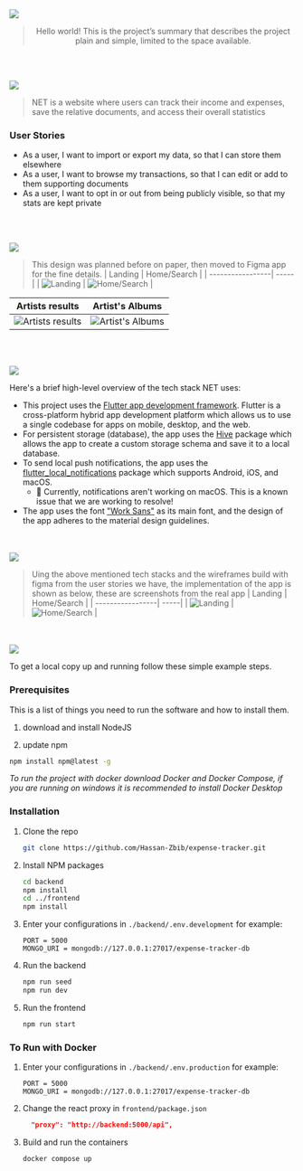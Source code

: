 <img src="./readme/title1.svg"/>

<div align="center">

> Hello world! This is the project’s summary that describes the project plain and simple, limited to the space available.

</div>

<br><br>

<img src="./readme/title2.svg"/>

> NET is a website where users can track their income and expenses, save the relative documents, and access their overall statistics

### User Stories

- As a user, I want to import or export my data, so that I can store them elsewhere
- As a user, I want to browse my transactions, so that I can edit or add to them supporting documents
- As a user, I want to opt in or out from being publicly visible, so that my stats are kept private

<br><br>

<img src="./readme/title3.svg"/>

> This design was planned before on paper, then moved to Figma app for the fine details.
> | Landing | Home/Search |
> | -----------------| -----|
> | ![Landing](https://github.com/julescript/spotifyndr/blob/master/demo/Landing_Page.jpg) | ![Home/Search](https://github.com/julescript/spotifyndr/blob/master/demo/Search_Page.jpg) |

| Artists results                                                                                | Artist's Albums                                                                               |
| ---------------------------------------------------------------------------------------------- | --------------------------------------------------------------------------------------------- |
| ![Artists results](https://github.com/julescript/spotifyndr/blob/master/demo/Artists_Page.jpg) | ![Artist's Albums](https://github.com/julescript/spotifyndr/blob/master/demo/Albums_Page.jpg) |

<br><br>

<img src="./readme/title4.svg"/>

Here's a brief high-level overview of the tech stack NET uses:

- This project uses the [Flutter app development framework](https://flutter.dev/). Flutter is a cross-platform hybrid app development platform which allows us to use a single codebase for apps on mobile, desktop, and the web.
- For persistent storage (database), the app uses the [Hive](https://hivedb.dev/) package which allows the app to create a custom storage schema and save it to a local database.
- To send local push notifications, the app uses the [flutter_local_notifications](https://pub.dev/packages/flutter_local_notifications) package which supports Android, iOS, and macOS.
  - 🚨 Currently, notifications aren't working on macOS. This is a known issue that we are working to resolve!
- The app uses the font ["Work Sans"](https://fonts.google.com/specimen/Work+Sans) as its main font, and the design of the app adheres to the material design guidelines.

<br><br>
<img src="./readme/title5.svg"/>

> Uing the above mentioned tech stacks and the wireframes build with figma from the user stories we have, the implementation of the app is shown as below, these are screenshots from the real app
> | Landing | Home/Search |
> | -----------------| -----|
> | ![Landing](https://github.com/julescript/spotifyndr/blob/master/demo/Landing_Page.jpg) | ![Home/Search](https://github.com/julescript/spotifyndr/blob/master/demo/Search_Page.jpg) |

<br><br>
<img src="./readme/title6.svg"/>

To get a local copy up and running follow these simple example steps.

### Prerequisites

This is a list of things you need to run the software and how to install them.

1. download and install NodeJS

2. update npm

```sh
npm install npm@latest -g
```

_To run the project with docker download Docker and Docker Compose, if you are running on windows it is recommended to install Docker Desktop_

### Installation 

<!-- _Below is an example of how you can instruct your audience on installing and setting up your app. This template doesn't rely on any external dependencies or services._ -->

1. Clone the repo
   ```sh
   git clone https://github.com/Hassan-Zbib/expense-tracker.git
   ```
2. Install NPM packages
   ```sh
   cd backend
   npm install
   cd ../frontend
   npm install
   ```
3. Enter your configurations in `./backend/.env.development` for example:
   ```env
   PORT = 5000
   MONGO_URI = mongodb://127.0.0.1:27017/expense-tracker-db
   ```
4. Run the backend
   ```sh
   npm run seed
   npm run dev
   ```
5. Run the frontend
   ```sh
   npm run start
   ```

### To Run with Docker
1. Enter your configurations in `./backend/.env.production` for example:
   ```env
   PORT = 5000
   MONGO_URI = mongodb://127.0.0.1:27017/expense-tracker-db

1. Change the react proxy in `frontend/package.json`
   ```json
     "proxy": "http://backend:5000/api",
   ```

2. Build and run the containers

   ```sh
   docker compose up
   ```
